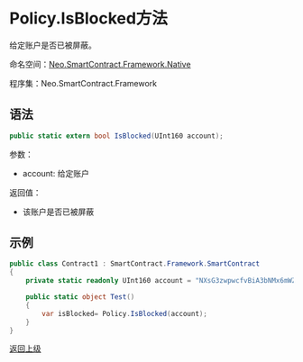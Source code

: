 # Policy.IsBlocked方法

给定账户是否已被屏蔽。

命名空间：[Neo.SmartContract.Framework.Native](../../native/index.md)

程序集：Neo.SmartContract.Framework

## 语法

```cs
public static extern bool IsBlocked(UInt160 account);
```

参数：

- account: 给定账户

返回值：

- 该账户是否已被屏蔽

## 示例

```cs
public class Contract1 : SmartContract.Framework.SmartContract
{
    private static readonly UInt160 account = "NXsG3zwpwcfvBiA3bNMx6mWZGEro9ZqTqM".ToScriptHash();

    public static object Test()
    {
        var isBlocked= Policy.IsBlocked(account);
    }
}
```
[返回上级](index.md)


